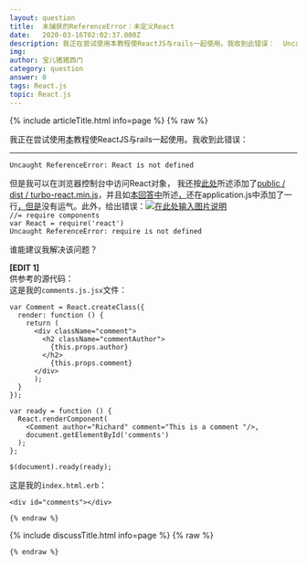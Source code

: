 ```yaml
---
layout: question
title:  未捕获的ReferenceError：未定义React
date:   2020-03-16T02:02:37.000Z
description: 我正在尝试使用本教程使ReactJS与rails一起使用。我收到此错误：  Uncaught ReferenceError  React is n...
img: 
author: 宝儿猪猪西门
category: question
answer: 0
tags: React.js
topic: React.js
---
```

<div class="article-root">
  <div class="article">
    {% include articleTitle.html info=page %}
    {% raw %}
    <div class="article-content"><p><font style="vertical-align: inherit;"><font style="vertical-align: inherit;">我正在尝试使用</font></font><a href="http://rny.io/rails/react/2014/07/31/reactjs-and-rails.html" rel="noreferrer"><font style="vertical-align: inherit;"><font style="vertical-align: inherit;">本</font></font></a><font style="vertical-align: inherit;"><font style="vertical-align: inherit;">教程</font><font style="vertical-align: inherit;">使ReactJS与rails一起使用</font><font style="vertical-align: inherit;">。</font><font style="vertical-align: inherit;">我收到此错误：  </font></font></p>

<hr>

<p><code>Uncaught ReferenceError: React is not defined</code></p>

<p><font style="vertical-align: inherit;"><font style="vertical-align: inherit;">但是我可以在浏览器控制台中访问React对象，</font><font style="vertical-align: inherit;">
我还</font><font style="vertical-align: inherit;">按</font><a href="https://stackoverflow.com/questions/29851588/how-can-i-use-this-react-library-with-react-rails?answertab=votes#tab-top"><font style="vertical-align: inherit;">此处</font></a><font style="vertical-align: inherit;">所述</font><font style="vertical-align: inherit;">添加了</font><a href="https://github.com/ssorallen/turbo-react/blob/master/public/dist/turbo-react.min.js" rel="noreferrer"><font style="vertical-align: inherit;">public / dist / turbo-react.min.js</font></a><font style="vertical-align: inherit;">，</font><font style="vertical-align: inherit;">并且</font><font style="vertical-align: inherit;">如</font><a href="https://stackoverflow.com/questions/24974478/react-is-not-defined?answertab=votes#tab-top"><font style="vertical-align: inherit;">本回答中</font></a><font style="vertical-align: inherit;">所述</font><a href="https://stackoverflow.com/questions/24974478/react-is-not-defined?answertab=votes#tab-top"><font style="vertical-align: inherit;">，</font></a><font style="vertical-align: inherit;">还在application.js中</font><font style="vertical-align: inherit;">添加了</font><font style="vertical-align: inherit;">一行</font><a href="https://stackoverflow.com/questions/24974478/react-is-not-defined?answertab=votes#tab-top"><font style="vertical-align: inherit;">，但是</font></a><font style="vertical-align: inherit;">没有运气。</font><font style="vertical-align: inherit;">此外，</font><font style="vertical-align: inherit;">给出错误：</font></font><a href="https://www.samyoc.com//uploads/users/17159/images/thumbnails/1584324029792.png" data-src="https://www.samyoc.com//uploads/users/17159/images/1584324029792.png" rel="noreferrer"><img src="https://i.stack.imgur.com/M0Qaj.png" alt="在此处输入图片说明"></a><br><font style="vertical-align: inherit;"></font><a href="https://github.com/ssorallen/turbo-react/blob/master/public/dist/turbo-react.min.js" rel="noreferrer"><font style="vertical-align: inherit;"></font></a><font style="vertical-align: inherit;"></font><a href="https://stackoverflow.com/questions/29851588/how-can-i-use-this-react-library-with-react-rails?answertab=votes#tab-top"><font style="vertical-align: inherit;"></font></a><font style="vertical-align: inherit;"></font><code>//= require components</code><font style="vertical-align: inherit;"></font><a href="https://stackoverflow.com/questions/24974478/react-is-not-defined?answertab=votes#tab-top"><font style="vertical-align: inherit;"></font></a><font style="vertical-align: inherit;"></font><br>
<code>var React = require('react')</code><font style="vertical-align: inherit;"></font><br>
<code>Uncaught ReferenceError: require is not defined</code>  </p>

<p><font style="vertical-align: inherit;"><font style="vertical-align: inherit;">谁能建议我解决该问题？</font></font></p>

<p><strong><font style="vertical-align: inherit;"><font style="vertical-align: inherit;">[EDIT 1]</font></font></strong><br><font style="vertical-align: inherit;"><font style="vertical-align: inherit;"> 
供参考的源代码：</font></font><br><font style="vertical-align: inherit;"><font style="vertical-align: inherit;">
这是我的</font></font><code>comments.js.jsx</code><font style="vertical-align: inherit;"><font style="vertical-align: inherit;">文件：  </font></font></p>

<pre><code>var Comment = React.createClass({<font></font>
  render: function () {<font></font>
    return (<font></font>
      &lt;div className="comment"&gt;<font></font>
        &lt;h2 className="commentAuthor"&gt;<font></font>
          {this.props.author}<font></font>
        &lt;/h2&gt;<font></font>
          {this.props.comment}<font></font>
      &lt;/div&gt;<font></font>
      );<font></font>
  }<font></font>
});<font></font>
<font></font>
var ready = function () {<font></font>
  React.renderComponent(<font></font>
    &lt;Comment author="Richard" comment="This is a comment "/&gt;,<font></font>
    document.getElementById('comments')<font></font>
  );<font></font>
};<font></font>
<font></font>
$(document).ready(ready);<font></font>
</code></pre>

<p><font style="vertical-align: inherit;"><font style="vertical-align: inherit;">这是我的</font></font><code>index.html.erb</code><font style="vertical-align: inherit;"><font style="vertical-align: inherit;">：  </font></font></p>

<pre><code>&lt;div id="comments"&gt;&lt;/div&gt;
</code></pre></div>
    {% endraw %}
  </div>

  <div class="discuss-wrapper">
    {% include discussTitle.html info=page %}
    {% raw %}
    
    {% endraw %}
  </div>
<div>
